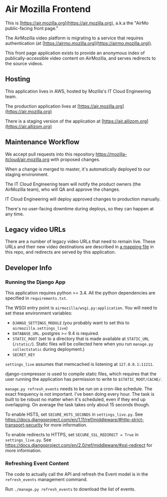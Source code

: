 # Air Mozilla Frontend

This is [https://air.mozilla.org](https://air.mozilla.org), a.k.a the
"AirMo public-facing front page."

The AirMozilla video platform is migrating to a service that requires authentication
(at [https://airmo.mozilla.org](https://airmo.mozilla.org)).

This front page application exists to provide an anonymous index of publically-accessible
video content on AirMozilla, and serves redirects to the source videos.

## Hosting

This application lives in AWS, hosted by Mozilla's IT Cloud Engineering team.

The production application lives at [https://air.mozilla.org](https://air.mozilla.org)

There is a staging version of the application at [https://air.allizom.org](https://air.allizom.org)

## Maintenance Workflow

We accept pull requests into this repository
[https://mozilla-itcloud/air.mozilla.org](https://mozilla-itcloud/air.mozilla.org)
with proposed changes.

When a change is merged to master, it's automatically deployed to our staging environment.

The IT Cloud Engineering team will notify the product owners (the AirMozilla team),
who will QA and approve the changes.

IT Cloud Engineering will deploy approved changes to production manually.

There's no user-facing downtime during deploys, so they can happen at any time.

## Legacy video URLs

There are a number of legacy video URLs that need to remain live.
These URLs and their new video destinations are described in
[a mapping file](nubis/puppet/files/airmolegacyurlsmap.txt)
in this repo, and redirects are served by this application.

## Developer Info

### Running the Django App

This application requires python >= 3.4. All the python dependencies are
specified in `requirements.txt`.

The WSGI entry point is `airmozilla/wsgi.py:application`. You will need to set
these environment variables:

- `DJANGO_SETTINGS_MODULE` (you probably want to set this to `airmozilla.settings_live`)
- `DATABASE_URL`. postgres >= 9.4 is required.
- `STATIC_ROOT` (set to a directory that is made available at `STATIC_URL`
  (`/static/`). Static files will be collected here when you run `manage.py
  collectstatic` during deployment.)
- `SECRET_KEY`

`settings_live` assumes that memcached is listening at `127.0.0.1:11211`.

django-compressor is used to compile static files, which requires that the user
running the application has permission to write to `$STATIC_ROOT/CACHE/`.

`manage.py refresh_events` needs to be run on a cron-like schedule. The exact
frequency is not important. I've been doing every hour. The task is built to be
robust no matter when it's scheduled, even if they end up overlapping. On
average the task takes only about 15 seconds though.

To enable HSTS, set `SECURE_HSTS_SECONDS` in `settings_live.py`. See
<https://docs.djangoproject.com/en/1.11/ref/middleware/#http-strict-transport-security>
for more information.

To enable redirects to HTTPS, set `SECURE_SSL_REDIRECT = True` in
`settings_live.py`. See
<https://docs.djangoproject.com/en/2.0/ref/middleware/#ssl-redirect> for more
information.

### Refreshing Event Content

The code to actually call the API and refresh the Event model is in the
`refresh_events` management command.

Run `./manage.py refresh_events` to download the list of events.
